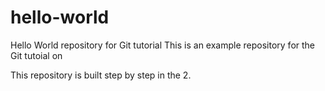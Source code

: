 # hello-world
Hello World repository for Git tutorial
This is an example repository for the Git tutoial on 

This repository is built step by step in the 2.
